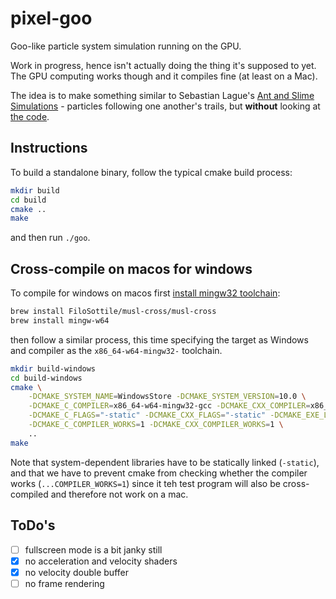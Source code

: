 # pixel-goo

Goo-like particle system simulation running on the GPU.

Work in progress, hence isn't actually doing the thing it's supposed to yet. The GPU computing works though and it compiles fine (at least on a Mac).

The idea is to make something similar to Sebastian Lague's [Ant and Slime Simulations](https://www.youtube.com/watch?v=X-iSQQgOd1A) - particles following one another's trails, but **without** looking at [the code](https://github.com/SebLague/Slime-Simulation).

## Instructions

To build a standalone binary, follow the typical cmake build process:

```bash
mkdir build
cd build
cmake ..
make
```

and then run `./goo`.


## Cross-compile on macos for windows

To compile for windows on macos first [install mingw32 toolchain](https://blog.filippo.io/easy-windows-and-linux-cross-compilers-for-macos/):

```bash
brew install FiloSottile/musl-cross/musl-cross
brew install mingw-w64
```

then follow a similar process, this time specifying the target as Windows and compiler as the `x86_64-w64-mingw32-` toolchain.

```bash
mkdir build-windows
cd build-windows
cmake \
    -DCMAKE_SYSTEM_NAME=WindowsStore -DCMAKE_SYSTEM_VERSION=10.0 \
    -DCMAKE_C_COMPILER=x86_64-w64-mingw32-gcc -DCMAKE_CXX_COMPILER=x86_64-w64-mingw32-g++ \
    -DCMAKE_C_FLAGS="-static" -DCMAKE_CXX_FLAGS="-static" -DCMAKE_EXE_LINKER_FLAGS="-static" \
    -DCMAKE_C_COMPILER_WORKS=1 -DCMAKE_CXX_COMPILER_WORKS=1 \
    ..
make
```

Note that system-dependent libraries have to be statically linked (`-static`), and that we have to prevent cmake from checking  whether the compiler works (`...COMPILER_WORKS=1`) since it teh test program will also be cross-compiled and therefore not work on a mac.


## ToDo's

- [ ] fullscreen mode is a bit janky still
- [x] no acceleration and velocity shaders
- [x] no velocity double buffer
- [ ] no frame rendering